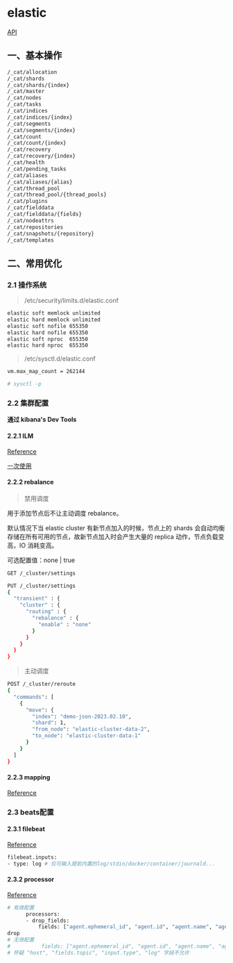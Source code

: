 # elastic

[API](https://www.elastic.co/guide/en/elasticsearch/reference/current/rest-apis.html)

## 一、基本操作



```bash
/_cat/allocation
/_cat/shards
/_cat/shards/{index}
/_cat/master
/_cat/nodes
/_cat/tasks
/_cat/indices
/_cat/indices/{index}
/_cat/segments
/_cat/segments/{index}
/_cat/count
/_cat/count/{index}
/_cat/recovery
/_cat/recovery/{index}
/_cat/health
/_cat/pending_tasks
/_cat/aliases
/_cat/aliases/{alias}
/_cat/thread_pool
/_cat/thread_pool/{thread_pools}
/_cat/plugins
/_cat/fielddata
/_cat/fielddata/{fields}
/_cat/nodeattrs
/_cat/repositories
/_cat/snapshots/{repository}
/_cat/templates
```



## 二、常用优化



### 2.1 操作系统

> /etc/security/limits.d/elastic.conf

```bash
elastic soft memlock unlimited
elastic hard memlock unlimited
elastic soft nofile 655350
elastic hard nofile 655350
elastic soft nproc  655350
elastic hard nproc  655350
```

> /etc/sysctl.d/elastic.conf

```bash
vm.max_map_count = 262144

# sysctl -p
```



### 2.2 集群配置

**通过 kibana's Dev Tools** 

#### 2.2.1 ILM

[Reference](https://www.elastic.co/guide/en/elasticsearch/reference/7.17/index-lifecycle-management.html)

[一次使用](../kubernetes/25-elastic.md#42-ilm)



#### 2.2.2  rebalance

> 禁用调度

用于添加节点后不让主动调度 rebalance。

默认情况下当 elastic cluster 有新节点加入的时候，节点上的 shards 会自动均衡存储在所有可用的节点，故新节点加入时会产生大量的 replica 动作，节点负载变高，IO 消耗变高。

可选配置值：none | true

```bash
GET /_cluster/settings

PUT /_cluster/settings
{
  "transient" : {
    "cluster" : {
      "routing" : {
        "rebalance" : {
          "enable" : "none"
        }
      }
    }
  }
}
```



> 主动调度

```bash
POST /_cluster/reroute
{
  "commands": [
    {
      "move": {
        "index": "demo-json-2023.02.10",
        "shard": 1,
        "from_node": "elastic-cluster-data-2",
        "to_node": "elastic-cluster-data-1"
      }
    }
  ]
}
```



#### 2.2.3 mapping 

[Reference](https://www.elastic.co/guide/en/elasticsearch/reference/7.17/dynamic-templates.html)



### 2.3 beats配置



#### 2.3.1 filebeat

[Reference](https://www.elastic.co/guide/en/beats/filebeat/7.17/filebeat-input-journald.html)

```bash
filebeat.inputs:
- type: log # 仅可输入提前内置的log/stdin/docker/container/journald... 
```



#### 2.3.2 processor

[Reference](https://www.elastic.co/guide/en/beats/filebeat/7.17/filtering-and-enhancing-data.html)

```bash
# 有效配置
      processors:
      - drop_fields:
          fields: ["agent.ephemeral_id", "agent.id", "agent.name", "agent.type", "agent.version", "ecs", "host"]
drop 
# 无效配置
#          fields: ["agent.ephemeral_id", "agent.id", "agent.name", "agent.type", "agent.version", "ecs", "host", "fields.topic", "input.type", "log"]
# 怀疑 "host", "fields.topic", "input.type", "log" 字段不允许
```

